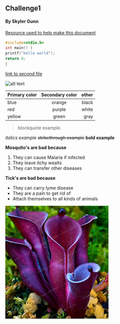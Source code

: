 ## Challenge1

#### By Skyler Gunn

[Resource used to help make this document](https://github.com/adam-p/markdown-here/wiki/Markdown-Cheatsheet)


```c
#include<stdio.h>
int main() {
printf("hello world");
return 0;
}
```


[link to second file](https://github.com/skylerGunn/Challenge1/blob/master/file1.md)

![alt text](https://www.popsci.com/sites/popsci.com/files/styles/1000_1x_/public/images/2017/05/venus_flytrap_flickr_-_mark_freeth.jpg?itok=JnlpiKtI&fc=50,50 "fly trap")


| Primary color        | Secondary color           | other  |
| ------------- |:-------------:| -----:|
| blue      | orange | black |
| red      | purple      |   white |
| yellow | green      |    gray |

>blockquote example.

*italics example* ~~strikethrough example~~ **bold example**

**Mosquito's are bad because**

1. They can cause Malaria if infected
2. They leave itchy wealts
3. They can transfer other diseases 

**Tick's are bad because**

+ They can carry lyme disease
+ They are a pain to get rid of
+ Attach themselves to all kinds of animals

![alt text](https://github.com/skylerGunn/Challenge1/blob/master/81pU9OfsejL._SY355_.jpg "venus fly trap")
